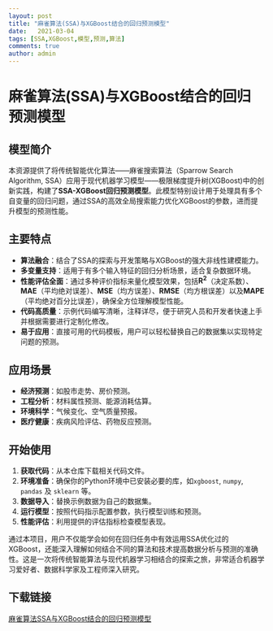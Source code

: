 ```yaml
---
layout: post
title: "麻雀算法(SSA)与XGBoost结合的回归预测模型"
date:   2021-03-04
tags: [SSA,XGBoost,模型,预测,算法]
comments: true
author: admin
---
```

# 麻雀算法(SSA)与XGBoost结合的回归预测模型

## 模型简介

本资源提供了将传统智能优化算法——麻雀搜索算法（Sparrow Search Algorithm, SSA）应用于现代机器学习模型——极限梯度提升树(XGBoost)中的创新实践，构建了**SSA-XGBoost回归预测模型**。此模型特别设计用于处理具有多个自变量的回归问题，通过SSA的高效全局搜索能力优化XGBoost的参数，进而提升模型的预测性能。

## 主要特点

- **算法融合**：结合了SSA的探索与开发策略与XGBoost的强大非线性建模能力。
- **多变量支持**：适用于有多个输入特征的回归分析场景，适合复杂数据环境。
- **性能评估全面**：通过多种评价指标来量化模型效果，包括**R<sup>2</sup>**（决定系数）、**MAE**（平均绝对误差）、**MSE**（均方误差）、**RMSE**（均方根误差）以及**MAPE**（平均绝对百分比误差），确保全方位理解模型性能。
- **代码高质量**：示例代码编写清晰，注释详尽，便于研究人员和开发者快速上手并根据需要进行定制化修改。
- **易于应用**：直接可用的代码模板，用户可以轻松替换自己的数据集以实现特定问题的预测。

## 应用场景

- **经济预测**：如股市走势、房价预测。
- **工程分析**：材料属性预测、能源消耗估算。
- **环境科学**：气候变化、空气质量预报。
- **医疗健康**：疾病风险评估、药物反应预测。

## 开始使用

1. **获取代码**：从本仓库下载相关代码文件。
2. **环境准备**：确保你的Python环境中已安装必要的库，如`xgboost`, `numpy`, `pandas` 及 `sklearn` 等。
3. **数据导入**：替换示例数据为自己的数据集。
4. **运行模型**：按照代码指示配置参数，执行模型训练和预测。
5. **性能评估**：利用提供的评估指标检查模型表现。

通过本项目，用户不仅能学会如何在回归任务中有效运用SSA优化过的XGBoost，还能深入理解如何结合不同的算法和技术提高数据分析与预测的准确性。这是一次将传统智能算法与现代机器学习相结合的探索之旅，非常适合机器学习爱好者、数据科学家及工程师深入研究。

## 下载链接

[麻雀算法SSA与XGBoost结合的回归预测模型](https://pan.quark.cn/s/c4a561a185eb)